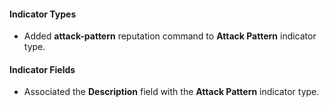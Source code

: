 
#### Indicator Types
- Added **attack-pattern** reputation command to **Attack Pattern** indicator type.
#### Indicator Fields
- Associated the **Description** field with the **Attack Pattern** indicator type.
